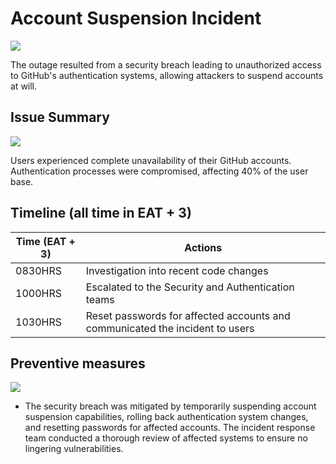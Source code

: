 # Account Suspension Incident
![](https://photos.app.goo.gl/7EycpyTt1snfxJBc7)

The outage resulted from a security breach leading to unauthorized access to GitHub's authentication systems, allowing attackers to suspend accounts at will.

## Issue Summary
![](https://photos.app.goo.gl/ktJdVAxWqRg7wcmWA)

Users experienced complete unavailability of their GitHub accounts. Authentication processes were compromised, affecting 40% of the user base.

## Timeline (all time in EAT + 3)
| Time (EAT + 3) | Actions |
| -------------- | -------- |
| 0830HRS | Investigation into recent code changes |
| 1000HRS | Escalated to the Security and Authentication teams |
| 1030HRS | Reset passwords for affected accounts and communicated the incident to users |

## Preventive measures
![](https://photos.app.goo.gl/gsoAx6k3fgbpnTj38)

- The security breach was mitigated by temporarily suspending account suspension capabilities, rolling back authentication system changes, and resetting passwords for affected accounts. The incident response team conducted a thorough review of affected systems to ensure no lingering vulnerabilities.
